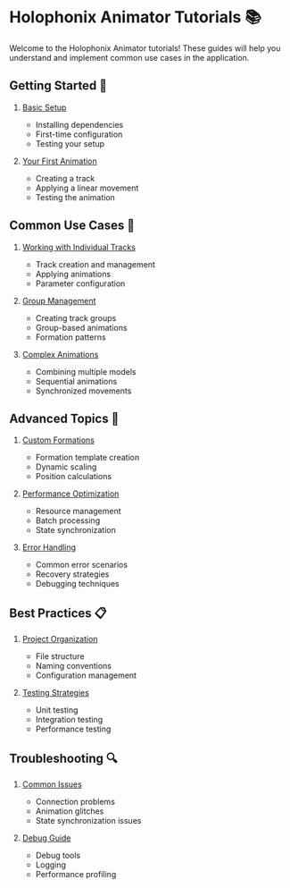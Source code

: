 # Holophonix Animator Tutorials 📚

Welcome to the Holophonix Animator tutorials! These guides will help you understand and implement common use cases in the application.

## Getting Started 🚀

1. [Basic Setup](basic-setup.md)
   - Installing dependencies
   - First-time configuration
   - Testing your setup

2. [Your First Animation](first-animation.md)
   - Creating a track
   - Applying a linear movement
   - Testing the animation

## Common Use Cases 🎯

1. [Working with Individual Tracks](individual-tracks.md)
   - Track creation and management
   - Applying animations
   - Parameter configuration

2. [Group Management](group-management.md)
   - Creating track groups
   - Group-based animations
   - Formation patterns

3. [Complex Animations](complex-animations.md)
   - Combining multiple models
   - Sequential animations
   - Synchronized movements

## Advanced Topics 🔧

1. [Custom Formations](custom-formations.md)
   - Formation template creation
   - Dynamic scaling
   - Position calculations

2. [Performance Optimization](performance-optimization.md)
   - Resource management
   - Batch processing
   - State synchronization

3. [Error Handling](error-handling.md)
   - Common error scenarios
   - Recovery strategies
   - Debugging techniques

## Best Practices 📋

1. [Project Organization](project-organization.md)
   - File structure
   - Naming conventions
   - Configuration management

2. [Testing Strategies](testing-strategies.md)
   - Unit testing
   - Integration testing
   - Performance testing

## Troubleshooting 🔍

1. [Common Issues](common-issues.md)
   - Connection problems
   - Animation glitches
   - State synchronization issues

2. [Debug Guide](debug-guide.md)
   - Debug tools
   - Logging
   - Performance profiling
